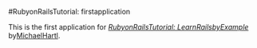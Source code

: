 #RubyonRailsTutorial: firstapplication

This is the first application for
[*RubyonRailsTutorial: LearnRailsbyExample*](http://railstutorial.org/)
by[MichaelHartl](http://michaelhartl.com/).
